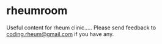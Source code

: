 # rheumroom
Useful content for rheum clinic.....
Please send feedback to coding.rheum@gmail.com if you have any. 
